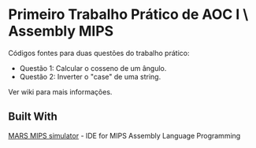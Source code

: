 # Primeiro Trabalho Prático de AOC I \ Assembly MIPS

Códigos fontes para duas questões do trabalho prático:

* Questão 1: Calcular o cosseno de um ângulo.
* Questão 2: Inverter o "case" de uma string.

Ver wiki para mais informações.

## Built With

[MARS MIPS simulator](http://courses.missouristate.edu/kenvollmar/mars/) - IDE for MIPS Assembly Language Programming
